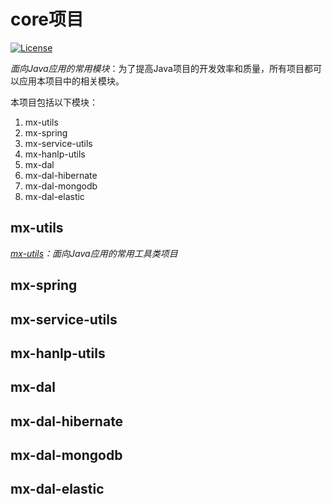 # core项目
[![License](http://img.shields.io/:license-mit-blue.svg?style=flat)](http://doge.mit-license.org)

*面向Java应用的常用模块*：为了提高Java项目的开发效率和质量，所有项目都可以应用本项目中的相关模块。

本项目包括以下模块：
1. mx-utils
2. mx-spring
3. mx-service-utils
4. mx-hanlp-utils
5. mx-dal
6. mx-dal-hibernate
7. mx-dal-mongodb
8. mx-dal-elastic

## mx-utils
*[mx-utils](mx-utils/README.md)：面向Java应用的常用工具类项目*

## mx-spring


## mx-service-utils


## mx-hanlp-utils


## mx-dal

## mx-dal-hibernate

## mx-dal-mongodb

## mx-dal-elastic

